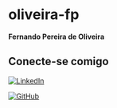 # oliveira-fp

**Fernando Pereira de Oliveira**

## Conecte-se comigo
[![LinkedIn](https://img.shields.io/badge/LinkedIn-0077B5?style=for-the-badge&logo=linkedin&logoColor=white)](https://www.linkedin.com/in/fernando-oliveira-612963245/)

[![GitHub](https://img.shields.io/badge/GitHub-100000?style=for-the-badge&logo=github&logoColor=white)](https://github.com/SEUUSERNAME)




